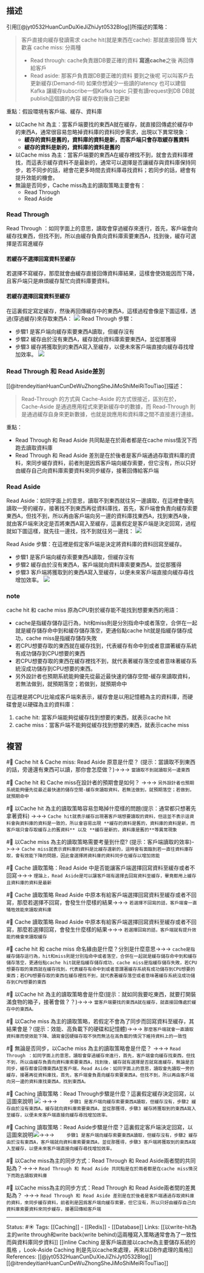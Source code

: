 ## 描述


引用[[@jyt0532HuanCunDuXieJiZhiJyt0532Blog]]所描述的策略：
> 客戶直接向緩存發讀需求
> cache hit(就是東西在cache): 那就直接回傳 皆大歡喜
> cache miss: 分兩種
> - Read through: cache負責跟DB要正確的資料 **寫進cache**之後 再回傳給客戶
> - Read aside: 那客戶負責跟DB要正確的資料 要到之後呢 可以叫客戶去更新緩存(Demand-fill)
> 如果你想減少一些讀的latency 也可以建個Kafka 讓緩存subscribe一個Kafka topic 只要有讀request到DB DB就publish這個讀的內容 緩存收到後自己更新

重點：假設環境有客戶端、緩存、資料庫
- 以Cache hit 為主：當客戶端要找的東西A就在緩存，就直接回傳處於緩存中的東西A，通常很容易忽略掉資料庫的資料同步需求，出現以下異常現象：
	-  **緩存的資料是舊的，資料庫的資料是新，而客戶端只會存取緩存舊資料** 
	-  **緩存的資料是新的，資料庫的資料是舊的**
- 以Cache miss 為主：當客戶端要的東西A在緩存裡找不到，就會去資料庫裡找，而這表示緩存資料不是最新的，通常可以選擇是否讓緩存與資料庫保持同步，若不同步的話，總會花更多時間去資料庫尋找資料；若同步的話，總會有提升效能的機會。
- 無論是否同步，Cache miss為主的讀取策略主要會有：
	- Read Through
	- Read Aside

### Read Through
Read Through ：如同字面上的意思，讀取會穿過緩存來進行，首先，客戶端會向緩存找東西，但找不到，所以由緩存負責向資料庫索要東西A，找到後，緩存可選擇是否寫進緩存

#### 若緩存不選擇回寫資料至緩存
若選擇不寫緩存，那麼就會由緩存直接回傳資料庫結果，這樣會使效能因而下降，且客戶端只是麻煩緩存幫忙向資料庫要資料。

#### 若緩存選擇回寫資料至緩存
在這裏假定寫定緩存，然後再回傳緩存中的東西A，這樣過程會像是下圖這樣，透過(穿過緩存)來存取東西A：
	![](https://res.cloudinary.com/dqfxgtyoi/image/upload/v1653765958/blog/database/caching/Read-Through-Diagram_w98usw.png)
Read Through 步驟：
- 步驟1 是客戶端向緩存索要東西A讀取，但緩存沒有
- 步驟2 緩存由於沒有東西A，緩存就向資料庫索要東西A，並從那獲得
- 步驟3 緩存將獲取到的東西A寫入至緩存，以便未來客戶端直接向緩存尋找增加效率。
	![](https://res.cloudinary.com/dqfxgtyoi/image/upload/v1653765958/blog/database/caching/Read-Through-Steps_zyjmyk.png)
	
### Read Through 和 Read Aside差別

[[@itrendeyitianHuanCunDeWuZhongSheJiMoShiMeiRiTouTiao]]描述：
> Read-Through 的方式與 Cache-Aside 的方式很接近，區別在於，Cache-Aside 是通過應用程式來更新緩存中的數據，而 Read-Through 則是通過緩存自身來更新數據，也就是說應用和資料庫之間不直接進行連接。  
  
  重點：
  - Read Through 和 Read Aside 共同點是在於兩者都是在cache miss情況下而跑去讀取資料庫
  - Read Through 和 Read Aside 差別是在於後者是客戶端通過存取資料庫的資料，來同步緩存資料，前者則是因爲客戶端向緩存索要，但它沒有，所以只好由緩存自己向資料庫索要資料來同步緩存，接著回傳給客戶端

	
### Read Aside
Read Aside：如同字面上的意思，讀取不到東西就往另一邊讀取，在這裡會優先讀取一旁的緩存，接著找不到東西再從資料庫找，首先，客戶端會負責向緩存索要東西A，但找不到，所以再由客戶端向另一邊的資料庫找東西A，找到東西A後，就由客戶端來決定是否將東西A寫入至緩存，這裏假定是客戶端是決定回寫，過程就如下圖這樣，就先往一邊找，找不到就往另一邊找：
	![](https://res.cloudinary.com/dqfxgtyoi/image/upload/v1653767516/blog/database/caching/Read-Aside-Diagram_koz5ym.png)
	
Read Aside 步驟：在這裡是假定客戶端是決定將資料庫的資料回寫至緩存。
- 步驟1 是客戶端向緩存索要東西A讀取，但緩存沒有
- 步驟2 緩存由於沒有東西A，客戶端就向資料庫索要東西A，並從那獲得
- 步驟3 客戶端將獲取到的東西A寫入至緩存，以便未來客戶端直接向緩存尋找增加效率。
	![](https://res.cloudinary.com/dqfxgtyoi/image/upload/v1653767516/blog/database/caching/Read-Aside-Steps_fmb5p7.png)
	
### note
cache hit 和 cache miss 原為CPU對於緩存能不能找到想要東西的用語：
- cache是指緩存儲存這行為，hit和miss則是分別指命中或者落空，合併在一起就是緩存儲存命中到和緩存儲存落空，更通俗點cache hit就是指緩存儲存成功，cache miss是指緩存儲存失敗
- 若CPU想要存取的東西就在緩存找到，代表緩存有命中到或者意謂著緩存系統有成功儲存到CPU想要的東西
- 若CPU想要存取的東西在緩存裡找不到，就代表著緩存落空或者意味著緩存系統沒成功儲存到CPU想要的東西。
- 另外設計者也預期系統能夠優先從最近最快速的儲存空間-緩存來讀取資料，若無法做到，就預期落空；若做到，就預期命中

在這裡是將CPU比喻成客戶端來表示，緩存會是以用記憶體為主的資料庫，而硬碟會是以硬碟為主的資料庫：
1. cache hit: 當客戶端能夠從緩存找到想要的東西，就表示cache hit
2. cache miss：當客戶端不能夠從緩存找到想要的東西，就表示cache miss

## 複習

#🧠 Cache hit & Cache miss: Read Aside 原意是什麼？ (提示：當讀取不到東西的話，旁邊還有東西可以讀，那你會怎麼做？)->->-> `當讀取不到就讀取另一邊東西`
<!--SR:!2022-07-03,15,244-->

#🧠 Cache hit 和 Cache miss在設計者的預期會是如何？ ->->-> `另外設計者也預期系統能夠優先從最近最快速的儲存空間-緩存來讀取資料，若無法做到，就預期落空；若做到，就預期命中`
<!--SR:!2022-06-25,14,245-->

#🧠 以Cache hit 為主的讀取策略容易忽略掉什麼樣的問題(提示：通常都只想著先拿著資料) ->->-> `Cache hit就表示緩存出現著客戶端想要讀取的資料，但這並不表示這資料會與資料庫的資料是一致的，所以會容易出現 **緩存的資料是舊的，資料庫的資料是新，而客戶端只會存取緩存上的舊資料** 以及 **緩存是新的，資料庫是舊的**等異常現象`
<!--SR:!2022-07-07,24,230-->

#🧠  以Cache miss 為主的讀取策略需要考量到什麼? (提示：客戶端讀取的效率)->->-> `Cache miss就表示資料庫的資料是比緩存還新的，這時會有面臨到若一直往資料庫存取，會有效能下降的問題，因此會選擇將資料庫的資料同步在緩存以增加效能`
<!--SR:!2022-07-04,21,230-->

#🧠 Cache 讀取策略：Read Aside 中是否能讓客戶端選擇回寫資料至緩存或者不回寫->->-> `理論上，Read Aside是可以讓客戶端有選擇去回寫資料至緩存，畢竟都用上緩存且資料庫的資料是最新`
<!--SR:!2022-06-21,12,245-->

#🧠 Cache 讀取策略 Read Aside 中原本有給客戶端選擇回寫資料至緩存或者不回寫，那麼若選擇不回寫，會發生什麼樣的結果->->-> `若選擇不回寫的話，客戶端會一直犧牲效能來讀取資料庫`
<!--SR:!2022-07-21,31,245-->

#🧠 Cache 讀取策略 Read Aside 中原本有給客戶端選擇回寫資料至緩存或者不回寫，那麼若選擇回寫，會發生什麼樣的結果->->-> `若選擇回寫的話，客戶端就有提升效能的機會來讀取緩存`
<!--SR:!2022-06-23,13,245-->

#🧠 cache hit 和 cache miss 命名緣由是什麼？分別是什麼意思->->-> `cache是指緩存儲存這行為，hit和miss則是分別指命中或者落空，合併在一起就是緩存儲存命中到和緩存儲存落空，更通俗點cache hit就是指緩存儲存成功，cache miss是指緩存儲存失敗，若CPU想要存取的東西就在緩存找到，代表緩存有命中到或者意謂著緩存系統有成功儲存到CPU想要的東西；若CPU想要存取的東西在緩存裡找不到，就代表著緩存落空或者意味著緩存系統沒成功儲存到CPU想要的東西`
<!--SR:!2022-06-29,15,245-->

#🧠 以Cache hit 為主的讀取策略會是什麼(提示：就如同我要吃東西，就要打開裝滿食物的箱子，接著會做？？)->->-> `當客戶端要找的東西A就在緩存，就直接回傳處於緩存中的東西A。`
<!--SR:!2022-06-29,20,250-->

#🧠 以Cache miss 為主的讀取策略，若假定不會為了同步而回寫資料至緩存，其結果會是？(提示：效能、高負載下的硬碟和記憶體)->->-> `那麼客戶端就會一直讀取資料庫而使效能下降、讀寫會因硬碟存取不快而無法在高負載的情況下維持資料上的一致性`
<!--SR:!2022-06-24,10,190-->

#🧠 無論是否同步，以Cache miss 為主的讀取策略會是什麼？ ->->-> `Read Through ：如同字面上的意思，讀取會穿過緩存來進行，首先，客戶端會向緩存找東西，但找不到，所以由緩存負責向資料庫索要東西A，找到後，緩存就有選擇是否就寫進緩存，無論是否同步，緩存都會回傳東西A至客戶端，Read Aside：如同字面上的意思，讀取會先讀取一旁的緩存，接著再從資料庫找，首先，客戶端會負責向緩存索要東西A，但找不到，所以再由客戶端向另一邊的資料庫找東西A，找到東西A。`
<!--SR:!2022-07-02,22,250-->


#🧠 Caching 讀取策略：Read Through步驟是什麼？這裏假定緩存決定回寫，以這圖來說明	![](https://res.cloudinary.com/dqfxgtyoi/image/upload/v1653765958/blog/database/caching/Read-Through-Steps_zyjmyk.png)  ->->-> `	步驟1 是客戶端向緩存索要東西A讀取，但緩存沒有，步驟2 緩存由於沒有東西A，緩存就向資料庫索要東西A，並從那獲得，步驟3 緩存將獲取到的東西A寫入至緩存，以便未來客戶端直接向緩存尋找增加效率。`
<!--SR:!2022-07-06,26,250-->

#🧠 Caching 讀取策略：Read Aside步驟是什麼？這裏假定客戶端決定回寫，以這圖來說明![](https://res.cloudinary.com/dqfxgtyoi/image/upload/v1653767516/blog/database/caching/Read-Aside-Diagram_koz5ym.png)->->-> `	步驟1 是客戶端向緩存索要東西A讀取，但緩存沒有，步驟2 緩存由於沒有東西A，客戶端就向資料庫索要東西A，並從那獲得，步驟3 客戶端將獲取到的東西A寫入至緩存，以便未來客戶端直接向緩存尋找增加效率。`
<!--SR:!2022-07-08,27,250-->

#🧠 以Cache miss為主的同步方式：Read Through 和 Read Aside兩者間的共同點為？->->-> `Read Through 和 Read Aside 共同點是在於兩者都是在cache miss情況下而跑去讀取資料庫`
<!--SR:!2022-06-25,6,244-->

#🧠 以Cache miss為主的同步方式：Read Through 和 Read Aside兩者間的差異點為？ ->->-> `Read Through 和 Read Aside 差別是在於後者是客戶端通過存取資料庫的資料，來同步緩存資料，前者則是因爲客戶端向緩存索要，但它沒有，所以只好由緩存自己向資料庫索要資料來同步緩存，接著回傳給客戶端`
<!--SR:!2022-06-24,5,244-->


---
Status: #☀️ 
Tags:
[[Caching]] - [[Redis]] - [[Database]]
Links:
[[以write-hit為主的write through和write back(write behind)這兩種寫入策略通常會為了一致性而與資料庫同步資料]]
[[inline Caching 是客戶端直接以cache為主要儲存系統的風格 ，Look-Aside Caching 則是先以cache來處理，再來以DB作處理的風格]]
References:
[[@jyt0532HuanCunDuXieJiZhiJyt0532Blog]]
[[@itrendeyitianHuanCunDeWuZhongSheJiMoShiMeiRiTouTiao]]